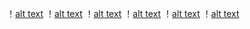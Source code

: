 ！[alt text](Picture/1.jpg)
！[alt text](Picture/2.jpg)
！[alt text](Picture/3.jpg)
！[alt text](Picture/4.jpg)
！[alt text](Picture/5.jpg)
！[alt text](Picture/6.jpg)